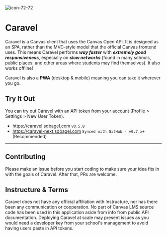 ![icon-72-72](https://user-images.githubusercontent.com/35588499/175397393-182306fc-1307-4da3-bcaf-e26693dd4278.png)

# Caravel

Caravel is a Canvas client that uses the Canvas Open API. It is designed as an SPA, rather than the MVC-style model that the official Canvas frontend uses. This means Caravel performs ***way faster*** with ***extremely good responsiveness***, especially on ***slow networks*** (found in many schools, public places, and other areas where students may find themselves). It also works offline!

Caravel is also a **PWA** (desktop & mobile) meaning you can take it wherever you go.

## Try It Out
You can try out Caravel with an API token from your account (Profile > Settings > New User Token).

- https://caravel.sdbagel.com `v0.5.8`
- https://caravel-next.sdbagel.com  `Synced with GitHub - v0.7.x+` (Recommended)

<hr>

## Contributing

Please make an issue before you start coding to make sure your idea fits in with the goals of Caravel. After that, PRs are welcome.

## Instructure & Terms

Caravel does not have any official affiliation with Instructure, nor has there been any communication or cooperation. No part of Canvas LMS source code has been used in this application aside from info from public API documentation. Deploying Caravel at scale may present issues as you would need a developer key from your school's management to avoid having users paste in API tokens.

